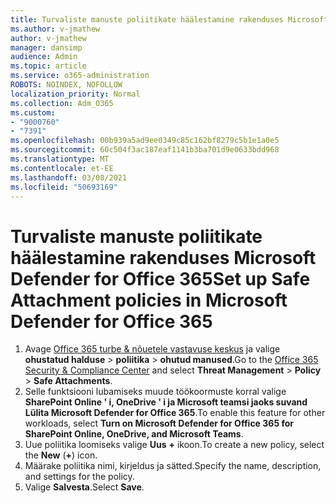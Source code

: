 ```yaml
---
title: Turvaliste manuste poliitikate häälestamine rakenduses Microsoft Defender for Office 365
ms.author: v-jmathew
author: v-jmathew
manager: dansimp
audience: Admin
ms.topic: article
ms.service: o365-administration
ROBOTS: NOINDEX, NOFOLLOW
localization_priority: Normal
ms.collection: Adm_O365
ms.custom:
- "9000760"
- "7391"
ms.openlocfilehash: 00b939a5ad9ee0349c85c162bf8279c5b1e1a0e5
ms.sourcegitcommit: 60c504f3ac187eaf1141b3ba701d9e0633bdd968
ms.translationtype: MT
ms.contentlocale: et-EE
ms.lasthandoff: 03/08/2021
ms.locfileid: "50693169"
---
```

# <a name="set-up-safe-attachment-policies-in-microsoft-defender-for-office-365"></a><span data-ttu-id="070e7-102">Turvaliste manuste poliitikate häälestamine rakenduses Microsoft Defender for Office 365</span><span class="sxs-lookup"><span data-stu-id="070e7-102">Set up Safe Attachment policies in Microsoft Defender for Office 365</span></span>

1. <span data-ttu-id="070e7-103">Avage [Office 365 turbe & nõuetele vastavuse keskus](https://go.microsoft.com/fwlink/p/?linkid=2077143) ja valige **ohustatud halduse**  >  **poliitika**  >  **ohutud manused**.</span><span class="sxs-lookup"><span data-stu-id="070e7-103">Go to the [Office 365 Security & Compliance Center](https://go.microsoft.com/fwlink/p/?linkid=2077143) and select **Threat Management** > **Policy** > **Safe Attachments**.</span></span>
2. <span data-ttu-id="070e7-104">Selle funktsiooni lubamiseks muude töökoormuste korral valige **SharePoint Online ' i, OneDrive ' i ja Microsoft teamsi jaoks suvand Lülita Microsoft Defender for Office 365**.</span><span class="sxs-lookup"><span data-stu-id="070e7-104">To enable this feature for other workloads, select **Turn on Microsoft Defender for Office 365 for SharePoint Online, OneDrive, and Microsoft Teams**.</span></span>
3. <span data-ttu-id="070e7-105">Uue poliitika loomiseks valige **Uus** **+** ikoon.</span><span class="sxs-lookup"><span data-stu-id="070e7-105">To create a new policy, select the **New** (**+**) icon.</span></span>
4. <span data-ttu-id="070e7-106">Määrake poliitika nimi, kirjeldus ja sätted.</span><span class="sxs-lookup"><span data-stu-id="070e7-106">Specify the name, description, and settings for the policy.</span></span>
5. <span data-ttu-id="070e7-107">Valige **Salvesta**.</span><span class="sxs-lookup"><span data-stu-id="070e7-107">Select **Save**.</span></span>
